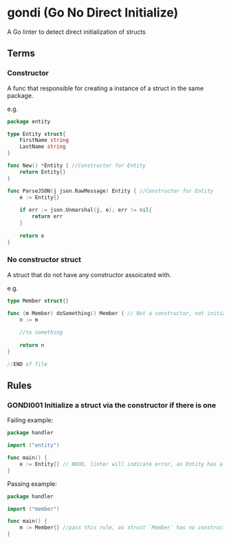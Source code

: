# gondi (Go No Direct Initialize)
A Go linter to detect direct initialization of structs

## Terms

### Constructor

A func that responsible for creating a instance of a struct in the same package.

e.g.

```go
package entity

type Entity struct{
    FirstName string
    LastName string
}

func New() *Entity { //Constructor for Entity
    return Entity{}
}

func ParseJSON(j json.RawMessage) Entity { //Constructor for Entity
    e := Entity{}
    
    if err := json.Unmarshal(j, e); err != nil{
        return err
    }
    
    return e
}
```

### No constructor struct

A struct that do not have any constructor assoicated with.

e.g.

```go
type Member struct{}

func (m Member) doSomething() Member { // Not a constructor, not initializing a struct
    n := m
    
    //to something
    
    return n
}

//END of file
```


## Rules

### GONDI001 Initialize a struct via the constructor if there is one

Failing example:

```go
package handler

import ("entity")

func main() {
    e := Entity{} // NOOO, linter will indicate error, as Entity has a constructor
}
````

Passing example:

```go
package handler

import ("member")

func main() {
    m := Member{} //pass this rule, as struct `Member` has no constructor
}
````
